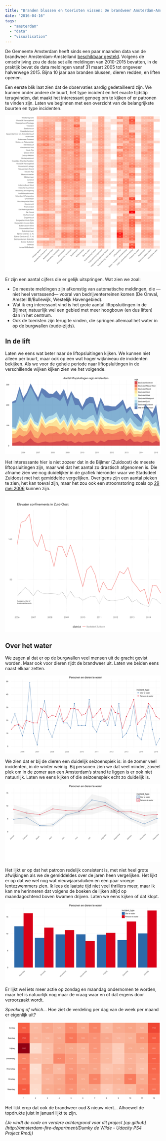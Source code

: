 ```yaml
---
title: "Branden blussen en toeristen vissen: De brandweer Amsterdam-Amstelland van 2005-2015"
date: "2016-04-16"
tags: 
  - "amsterdam"
  - "data"
  - "visualisation"
---
```


De Gemeente Amsterdam heeft sinds een paar maanden data van de brandweer Amsterdam-Amstelland [beschikbaar gesteld](http://data.amsterdam.nl/dataset/brandmeldingen-2010-2015). Volgens de omschrijving zou de data set alle meldingen van 2010-2015 bevatten, in de praktijk bevat de data meldingen vanaf 31 maart 2005 tot ongeveer halverwege 2015. Bijna 10 jaar aan branden blussen, dieren redden, en liften openen.

Een eerste blik laat zien dat de observaties aardig gedetailleerd zijn. We kunnen onder andere de buurt, het type incident en het exacte tijdstip terugvinden, dat maakt het interessant genoeg om te kijken of er patronen te vinden zijn. Laten we beginnen met een overzicht van de belangrijkste buurten en type incidenten.

![01-incidenten_per_buurt_2005_2015](images/01-incidenten_per_buurt_2005_2015-1024x1024.png)

Er zijn een aantal cijfers die er gelijk uitspringen. Wat zien we zoal:

- De meeste meldingen zijn afkomstig van automatische meldingen, die —niet heel verrassend— vooral van bedrijventerreinen komen (De Omval, Amstel III/Bullewijk, Westelijk Havengebied).
- Wat ik erg interessant vind is het grote aantal liftopsluitingen in de Bijlmer, natuurlijk wel een gebied met meer hoogbouw (en dus liften) dan in het centrum.
- Ook de toeristen zijn terug te vinden, die springen allemaal het water in op de burgwallen (oude-zijds).

## In de lift

Laten we eens wat beter naar de liftopsluitingen kijken. We kunnen niet alleen per buurt, maar ook op een wat hoger wijkniveau de incidenten bekijken. Als we voor de gehele periode naar liftopsluitingen in de verschillende wijken kijken zien we het volgende.

![02-liftopsluiting_amsterdam_2005_2015](images/02-liftopsluiting_amsterdam_2005_2015-1024x512.png)

Het interessante hier is niet zozeer dat in de Bijlmer (Zuidoost) de meeste liftopsluitingen zijn, maar wel dat het aantal zo drastisch afgenomen is. Die afname zien we nog duidelijker in de grafiek hieronder waar we Stadsdeel Zuidoost met het gemiddelde vergelijken. Overigens zijn een aantal pieken te zien, het kan toeval zijn, maar het zou ook een stroomstoring zoals op [29 mei 2006](http://www.trouw.nl/tr/nl/4324/Nieuws/article/detail/1453395/2006/05/29/Stroomstoring-legt-delen-Amsterdam-tijdelijk-plat.dhtml) kunnen zijn.

![](images/average_elevator_confinements-1-1024x896.png)

## Over het water

We zagen al dat er op de burgwallen veel mensen uit de gracht gevist worden. Maar ook voor dieren rijdt de brandweer uit. Laten we beiden eens naast elkaar zetten.

![04-personen_dieren_te_water_2005_2015](images/04-personen_dieren_te_water_2005_2015-1024x512.png)

We zien dat er bij de dieren een duidelijk seizoenspiek is: in de zomer veel incidenten, in de winter weinig. Bij personen zien we dat veel minder, zoveel plek om in de zomer aan een Amsterdam’s strand te liggen is er ook niet natuurlijk. Laten we eens kijken of die seizoenspiek echt zo duidelijk is.

![05-personen_dieren_te_water_maandelijks_2005_2015](images/05-personen_dieren_te_water_maandelijks_2005_2015-1024x512.png)

Het lijkt er op dat het patroon redelijk consistent is, met niet heel grote afwijkingen als we de gemiddeldes over de jaren heen vergelijken. Het lijkt er op dat we wel nog wat nieuwjaarsduiken en een paar vroege lentezwemmers zien. Ik lees de laatste tijd niet veel thrillers meer, maar ik kan me herinneren dat volgens de boeken de lijken altijd op maandagochtend boven kwamen drijven. Laten we eens kijken of dat klopt.

![06-personen_dieren_te_water_weekdag_2005_2015](images/06-personen_dieren_te_water_weekdag_2005_2015-1024x512.png)

Er lijkt wel iets meer actie op zondag en maandag ondernomen te worden, maar het is natuurlijk nog maar de vraag waar en of dat ergens door veroorzaakt wordt.

_Speaking of which…_ Hoe ziet de verdeling per dag van de week per maand er eigenlijk uit?

![07-incidenten_week_maand_2005_2015](images/07-incidenten_week_maand_2005_2015-1024x512.png)

Het lijkt erop dat ook de brandweer oud & nieuw viert… Alhoewel de topdrukte juist in januari lijkt te zijn.

_(Je vindt de code en verdere achtergrond voor dit project [op github](http://amsterdam-fire-department/Dumky de Wilde - Udacity PS4 Project.Rmd))_
